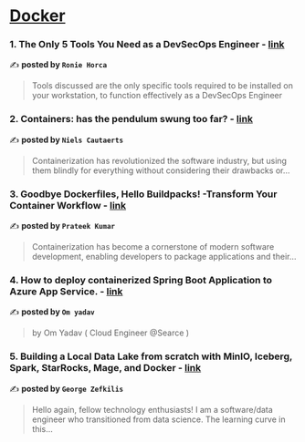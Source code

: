 
<h1><a href=https://medium.com/tag/docker/recommended target="_blank" rel="noopener noreferrer">Docker</a></h1>
<h3>1. The Only 5 Tools You Need as a DevSecOps Engineer - <a href="https://medium.com/@hxhronies/the-only-5-tools-you-need-as-a-devsecops-engineer-ec72994eb1c4" target="_blank" rel="noopener noreferrer">link</a></h3>

✍️ **posted by `Ronie Horca`**

<blockquote>Tools discussed are the only specific tools required to be installed on your workstation, to function effectively as a DevSecOps Engineer</blockquote>

<h3>2. Containers: has the pendulum swung too far? - <a href="https://medium.com/itnext/containers-has-the-pendulum-swung-too-far-208ad02a6b42" target="_blank" rel="noopener noreferrer">link</a></h3>

✍️ **posted by `Niels Cautaerts`**

<blockquote>Containerization has revolutionized the software industry, but using them blindly for everything without considering their drawbacks or…</blockquote>

<h3>3. Goodbye Dockerfiles, Hello Buildpacks! -Transform Your Container Workflow - <a href="https://medium.com/@prateek17/goodbye-dockerfiles-hello-buildpacks-transform-your-container-workflow-3505d7fbfa03" target="_blank" rel="noopener noreferrer">link</a></h3>

✍️ **posted by `Prateek Kumar`**

<blockquote>Containerization has become a cornerstone of modern software development, enabling developers to package applications and their…</blockquote>

<h3>4. How to deploy containerized Spring Boot Application to Azure App Service. - <a href="https://medium.com/@omyadav04352/how-to-deploy-containerized-spring-boot-application-to-azure-app-service-2ed937f305b1" target="_blank" rel="noopener noreferrer">link</a></h3>

✍️ **posted by `Om yadav`**

<blockquote>by Om Yadav ( Cloud Engineer @Searce )</blockquote>

<h3>5. Building a Local Data Lake from scratch with MinIO, Iceberg, Spark, StarRocks, Mage, and Docker - <a href="https://medium.com/data-engineer-things/building-a-local-data-lake-from-scratch-with-minio-iceberg-spark-starrocks-mage-and-docker-c12436e6ff9d" target="_blank" rel="noopener noreferrer">link</a></h3>

✍️ **posted by `George Zefkilis`**

<blockquote>Hello again, fellow technology enthusiasts! I am a software/data engineer who transitioned from data science. The learning curve in this…</blockquote>


